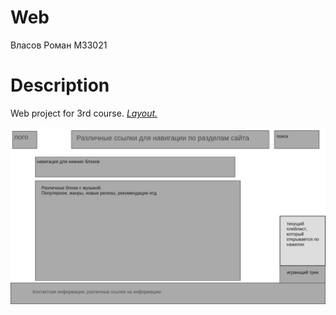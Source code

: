 # Web

Власов Роман М33021

# Description

Web project for 3rd course.
[*Layout.*](https://wireframe.cc/pro/pp/506ba241d581629)

[![Homepage](layouts/Homepage.png)](https://wireframe.cc/pro/pp/506ba241d581629)
